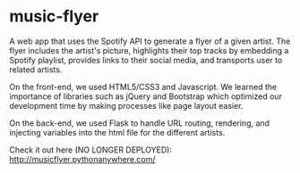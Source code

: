 # music-flyer
A web app that uses the Spotify API to generate a flyer of a given artist. The flyer includes the artist's picture, highlights their top tracks by embedding a Spotify playlist, provides links to their social media, and transports user to related artists. 

On the front-end, we used HTML5/CSS3 and Javascript. We learned the importance of libraries such as jQuery and Bootstrap which optimized our development time by making processes like page layout easier. 

On the back-end, we used Flask to handle URL routing, rendering, and injecting variables into the html file for the different artists.

Check it out here (NO LONGER DEPLOYED): http://musicflyer.pythonanywhere.com/

